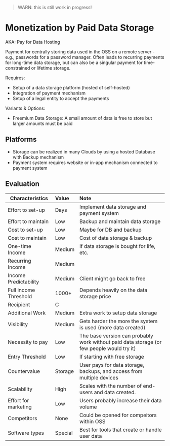 > WARN: this is still work in progress!

# Monetization by Paid Data Storage
AKA: Pay for Data Hosting

Payment for centrally storing data used in the OSS on a remote server - e.g., passwords for a password manager. Often leads to recurring payments for long-time data storage, but can also be a singular payment for time-constrained or lifetime storage.

Requires:
* Setup of a data storage platform (hosted of self-hosted)
* Integration of payment mechanism
* Setup of a legal entity to accept the payments

Variants & Options:
* Freemium Data Storage: A small amount of data is free to store but larger amounts must be paid

## Platforms
* Storage can be realized in many Clouds by using a hosted Database with Backup mechanism
* Payment system requires website or in-app mechanism connected to payment system

## Evaluation

| Characteristics                   | Value  | Note |
| --------------------------------- |:------ |:---- |
| Effort to set-up                  | Days   | Implement data storage and payment system
| Effort to maintain                | Low    | Backup and maintain data storage
| Cost to set-up                    | Low    | Maybe for DB and backup
| Cost to maintain                  | Low    | Cost of data storage & backup
| One-time Income                   | Medium | If data storage is bought for life, etc.
| Recurring Income                  | Medium | 
| Income Predictability             | Medium | Client might go back to free
| Full income Threshold             | 1000+  | Depends heavily on the data storage price
| Recipient                         | C      | 
| Additional Work                   | Medium | Extra work to setup data storage
| Visibility                        | Medium | Gets harder the more the system is used (more data created)
| Necessity to pay                  | Low    | The base version can probably work without paid data storage (or few people would try it) 
| Entry Threshold                   | Low    | If starting with free storage
| Countervalue                      | Storage| User pays for data storage, backups, and access from multiple devices
| Scalability                       | High   | Scales with the number of end-users and data created.
| Effort for marketing              | Low    | Users probably increase their data volume
| Competitors                       | None   | Could be opened for compeitors within OSS
| Software types                    | Special| Best for tools that create or handle user data
